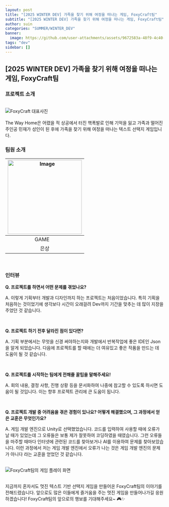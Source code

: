 ```yaml
---
layout: post
title: "[2025 WINTER DEV] 가족을 찾기 위해 여정을 떠나는 게임, FoxyCraft팀"
subtitle: "[2025 WINTER DEV] 가족을 찾기 위해 여정을 떠나는 게임, FoxyCraft팀"
author: suin
categories: "SUMMER/WINTER_DEV"
banner:
  image: https://github.com/user-attachments/assets/9672583a-48f9-4c40-944b-4d6a8ff3a194
tags: "dev"
sidebar: []
---
```


## [2025 WINTER DEV] 가족을 찾기 위해 여정을 떠나는 게임, FoxyCraft팀

### 프로젝트 소개

<br/>
<img src="https://github.com/user-attachments/assets/9672583a-48f9-4c40-944b-4d6a8ff3a194" alt="FoxyCraft 대표사진" />
<br/><br/>
The Way Home은 어렸을 적 상공에서 터진 핵폭발로 인해 기억을 잃고 가족과 떨어진 주인공 민재가 성인이 된 후에 가족을 찾기 위해 여정을 떠나는 텍스트 선택지 게임입니다.

### 팀원 소개

| <img width="235" alt="Image" src="https://github.com/user-attachments/assets/ca23e101-e56e-4c81-b891-cac5423f0e41" />
| :-----------------------------------------------------------------------------------------------------------------------: |
| GAME &nbsp;&nbsp;&nbsp;
은상 |

<br/>

### 인터뷰

**Q. 프로젝트를 하면서 어떤 문제를 겪었나요?**

A. 이렇게 기획부터 개발과 디자인까지 하는 프로젝트는 처음이었습니다. 특히 기획을 처음하는 것이었기에 생각보다 시간이 오래걸려 Dev까지 기간을 맞추는 데 많이 지장을 주었던 것 같습니다.

<br/>

**Q. 프로젝트 하기 전후 달라진 점이 있다면?**

A. 기획 부분에서는 무엇을 신경 써야하는지와 개발에서 반복작업에 좋은 IDE인 Json을 알게 되었습니다. 다음에 프로젝트를 할 때에는 더 여유있고 좋은 작품을 만드는 데 도움이 될 것 같습니다.

<br/>

**Q. 프로젝트를 시작하는 팀에게 전해줄 꿀팁을 말해주세요!**

A. 회의 내용, 결정 사항, 진행 상황 등을 문서화하여 나중에 참고할 수 있도록 하시면 도움이 될 것입니다. 이는 향후 프로젝트 관리에 큰 도움이 됩니다.

<br/>

**Q. 프로젝트 개발 중 어려움을 겪은 경험이 있나요? 어떻게 해결했으며, 그 과정에서 얻은 교훈은 무엇인가요?**

A. 게임 개발 엔진으로 Unity로 선택했었습니다. 코드를 입력하여 사용할 때에 오류가 날 때가 있었는데 그 오류들은 보통 제가 잘못하여 코딩하였을 때였습니다. 그런 오류들을 마주할 때마다 인터넷에 관련된 코드를 찾아보거나 AI를 이용하여 문제를 찾아보았습니다. 이런 과정에서 저는 게임 개발 엔진에서 오류가 나는 것은 게임 개발 엔진의 문제가 아니다 라는 교훈을 얻었던 것 같습니다.

<br/>

<img src = "https://github.com/user-attachments/assets/707134cd-633c-4420-81ef-0f300b1be424" alt = "FoxyCraft팀의 게임 플레이 화면">

<br/>
<br/>

지금까지 혼자서도 멋진 텍스트 기반 선택지 게임을 만들어온 FoxyCraft팀의 이야기를 전해드렸습니다. 앞으로도 많은 이들에게 즐거움을 주는 멋진 게임을 만들어나가길 응원하겠습니다! FoxyCraft팀의 앞으로의 행보를 기대해주세요~ 🎮✨

